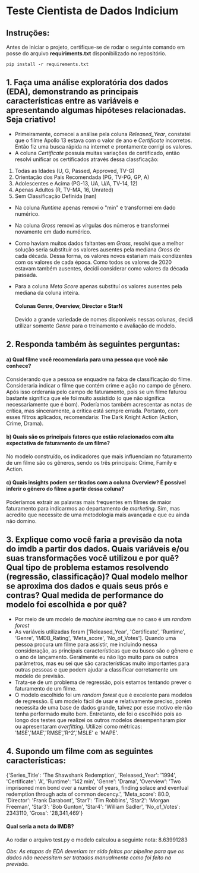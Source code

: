 # Teste Cientista de Dados Indicium

## Instruções:

Antes de iniciar o projeto, certifique-se de rodar o seguinte comando em posse do arquivo **requiriments.txt** disponibilizado no repositório.

```plaintext
pip install -r requirements.txt
```

## 1. Faça uma análise exploratória dos dados (EDA), demonstrando as principais características entre as variáveis e apresentando algumas hipóteses relacionadas. Seja criativo!

- Primeiramente, comecei a análise pela coluna *Released_Year*, constatei que o filme Apollo 13	estava com o valor de ano e *Certificate* incorretos. Então fiz uma busca rápida na internet e prontamente corrigi os valores.
- A coluna *Certificate* possuia muitas variações de certificado, então resolvi unificar os certificados através dessa classficação:
  
1. Todas as Idades (U, G, Passed, Approved, TV-G)
2. Orientação dos Pais Recomendada (PG, TV-PG, GP, A)
3. Adolescentes e Acima (PG-13, UA, U/A, TV-14, 12)
4. Apenas Adultos (R, TV-MA, 16, Unrated)
5. Sem Classificação Definida (nan)

- Na coluna *Runtime* apenas removi o "min" e transformei em dado numérico.
- Na coluna *Gross* removi as vírgulas dos números e transformei novamente em dado numérico.
- Como haviam muitos dados faltantes em *Gross*, resolvi que a melhor solução seria substituir os valores ausentes pela mediana *Gross* de cada década. Dessa forma, os valores novos estariam mais condizentes com os valores de cada época. Como todos os valores de 2020 estavam também ausentes, decidi considerar como valores da década passada.
- Para a coluna *Meta Score* apenas substituí os valores ausentes pela mediana da coluna inteira.

  #### Colunas Genre, Overview, Director e StarN

  Devido a grande variedade de nomes disponíveis nessas colunas, decidi utilizar somente *Genre* para o treinamento e avaliação de modelo.

## 2. Responda também às seguintes perguntas:

#### a) Qual filme você recomendaria para uma pessoa que você não conhece?

Considerando que a pessoa se enquadre na faixa de classificação do filme. Consideraria indicar o filme que contém crime e ação no campo de gênero. Após isso orderania pelo campo de faturamento, pois se um filme faturou bastante significa que ele foi muito assistido (o que não significa necessariamente que é bom). Poderíamos também acrescentar as notas de crítica, mas sinceramente, a crítica está sempre errada. Portanto, com esses filtros aplicados, recomendaria: The Dark Knight	Action (Action, Crime, Drama).

#### b) Quais são os principais fatores que estão relacionados com alta expectativa de faturamento de um filme?

No modelo construído, os indicadores que mais influenciam no faturamento de um filme são os gêneros, sendo os três principais: Crime, Family e Action.

#### c) Quais insights podem ser tirados com a coluna Overview? É possível inferir o gênero do filme a partir dessa coluna?

Poderíamos extrair as palavras mais frequentes em filmes de maior faturamento para indicarmos ao departamento de *marketing*. Sim, mas acredito que necessite de uma metodologia mais avançada e que eu ainda não domino.

## 3. Explique como você faria a previsão da nota do imdb a partir dos dados. Quais variáveis e/ou suas transformações você utilizou e por quê? Qual tipo de problema estamos resolvendo (regressão, classificação)? Qual modelo melhor se aproxima dos dados e quais seus prós e contras? Qual medida de performance do modelo foi escolhida e por quê?

- Por meio de um modelo de *machine learning* que no caso é um *random forest*
- As variáveis utilizadas foram ['Released_Year', 'Certificate', 'Runtime', 'Genre', 'IMDB_Rating', 'Meta_score', 'No_of_Votes']. Quando uma pessoa procura um filme para assistir, me incluindo nessa consideração, as principais características que eu busco são o gênero e o ano de lançamento. Geralmente eu não ligo muito para os outros parâmetros, mas eu sei que são características muito importantes para outras pessoas e que podem ajudar a classificar corretamente um modelo de previsão.
- Trata-se de um problema de regressão, pois estamos tentando prever o faturamento de um filme.
- O modelo escolhido foi um *random forest* que é excelente para modelos de regressão. É um modelo fácil de usar e relativamente preciso, porém necessita de uma base de dados grande, talvez por esse motivo ele não tenha performado muito bem. Entretanto, ele foi o escolhido pois ao longo dos testes que realizei os outros modelos desempenharam pior ou apresentaram *overfitting*. Utilizei como métricas: 'MSE','MAE','RMSE','R^2','MSLE' e 'MAPE'.

## 4. Supondo um filme com as seguintes características:

{'Series_Title': 'The Shawshank Redemption',
 'Released_Year': '1994',
 'Certificate': 'A',
 'Runtime': '142 min',
 'Genre': 'Drama',
 'Overview': 'Two imprisoned men bond over a number of years, finding solace and eventual redemption through acts of common decency.',
 'Meta_score': 80.0,
 'Director': 'Frank Darabont',
 'Star1': 'Tim Robbins',
 'Star2': 'Morgan Freeman',
 'Star3': 'Bob Gunton',
 'Star4': 'William Sadler',
 'No_of_Votes': 2343110,
 'Gross': '28,341,469'}

#### Qual seria a nota do IMDB?

Ao rodar o arquivo test.py o modelo calculou a seguinte nota: 8.63991283

*Obs: As etapas de EDA deveriam ter sido feitas por pipeline para que os dados não necessitem ser tratados manualmente como foi feito na previsão.*


